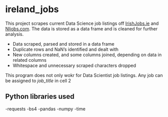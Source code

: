 # ireland_jobs

This project scrapes current Data Science job listings off [IrishJobs.ie](https://www.irishjobs.ie/) and [NIjobs.com](https://www.nijobs.com/). The data is stored as a data frame and is cleaned for further analysis.

-	Data scraped, parsed and stored in a data frame
-	Duplicate rows and NaN’s identified and dealt with
-	New columns created, and some columns joined, depending on data in related columns
-	Whitespace and unnecessary scraped characters dropped

This program does not only wokr for Data Scientist job listings. Any job can be assigned to *job_title* in cell 2

## Python libraries used
-requests
-bs4
-pandas
-numpy
-time
